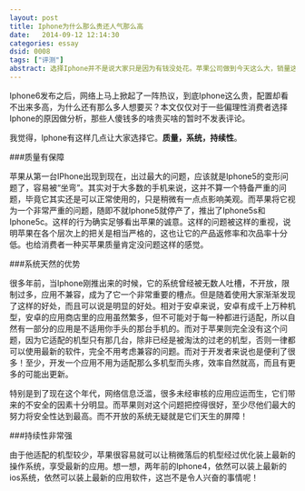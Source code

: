 ```yaml
---
layout: post
title: Iphone为什么那么贵还人气那么高
date:   2014-09-12 12:14:30
categories: essay
dsid: 0008
tags: ["评测"]
abstract: 选择Iphone并不是说大家只是因为有钱没处花。苹果公司做到今天这么大，销量这么高，却是有其过人之处。苹果价钱定这么贵，却是有它贵的道理，贵得合理，自然会有特定的人群会选择它。
---
```

Iphone6发布之后，网络上马上掀起了一阵热议，到底Iphone这么贵，配置却看不出来多高，为什么还有那么多人想要买？本文仅仅对于一些偏理性消费者选择Iphone的原因做分析，那些人傻钱多的啥贵买啥的暂时不发表评论。

我觉得，Iphone有这样几点让大家选择它。<b>质量，系统，持续性</b>。

###质量有保障

苹果从第一台IPhone出现到现在，出过最大的问题，应该就是Iphone5的变形问题了，容易被“坐弯”。其实对于大多数的手机来说，这并不算一个特备严重的问题，毕竟它其实还是可以正常使用的，只是稍微有一点点影响美观。而苹果将它视为一个非常严重的问题，随即不就Iphone5就停产了，推出了Iphone5s和Iphone5c。这样的行为确实足够看出苹果的诚意。这样的问题被这样的重视，说明苹果在各个层次上的把关是相当严格的，这也让它的产品返修率和次品率十分低。也给消费者一种买苹果质量肯定没问题这样的感觉。

###系统天然的优势

很多年前，当Iphone刚推出来的时候，它的系统曾经被无数人吐槽，不开放，限制过多，应用不兼容，成为了它一个非常重要的槽点。但是随着使用大家渐渐发现了这样的好处，而且可以说是明显的好处。相对于安卓来说，安卓有成千上万种机型，安卓的应用商店里的应用虽然繁多，但不可能对于每一种都进行适配，所以自然有一部分的应用是不适用你手头的那台手机的。而对于苹果则完全没有这个问题，因为它适配的机型只有那几台，除非已经是被淘汰的过老的机型，否则一律都可以使用最新的软件，完全不用考虑兼容的问题。而对于开发者来说也是便利了很多！至少，开发一个应用不用为适配那么多机型而头疼，效率自然就高，而且有更多的可能出更新。

特别是到了现在这个年代，网络信息泛滥，很多未经审核的应用应运而生，它们带来的不安全的因素十分明显。而苹果则对这个问题把控得很好，至少尽他们最大的努力将安全性达到最高。而不开放的系统无疑就是它们天生的屏障！

###持续性非常强

由于他适配的机型较少，苹果很容易就可以让稍微落后的机型经过优化装上最新的操作系统，享受最新的应用。想一想，两年前的Iphone4，依然可以装上最新的ios系统，依然可以装上最新的应用软件，这岂不是令人兴奋的事情呢！
